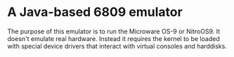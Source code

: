 # A Java-based 6809 emulator

The purpose of this emulator is to run the Microware OS-9 or NitroOS9.
It doesn't emulate real hardware. Instead it requires the kernel to
be loaded with special device drivers that interact with virtual consoles
and harddisks.
